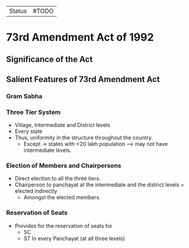 |        |       |
| ------ | ----- |
| Status | #TODO |

# 73rd Amendment Act of 1992

## Significance of the Act

## Salient Features of 73rd Amendment Act
### Gram Sabha

### Three Tier System
- Village, Intermediate and District levels
- Every state
- Thus, uniformity in the structure throughout the country.
	- Except -> states with <20 lakh population --> may not have intermediate levels.
 
 ###  Election of Members and Chairpersons
 - Direct election to all the three tiers.
 - Chairperson to panchayat at the intermediate and the district levels = elected indirectly
	 - Amongst the elected members.

### Reservation of Seats
- Provides for the reservation of seats for
	- SC
	- ST
In every Panchayat (at all three levels)